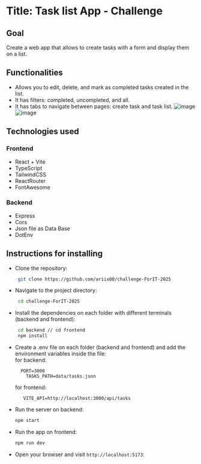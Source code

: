 # Title: Task list App - Challenge
## Goal
Create a web app that allows to create tasks with a form and display them on a list.

## Functionalities
  - Allows you to edit, delete, and mark as completed tasks created in the list.
  - It has filters: completed, uncompleted, and all.
  - It has tabs to navigate between pages: create task and task list.
![image](https://github.com/user-attachments/assets/b381a589-011b-43b1-aaf5-f805f542c953)
![image](https://github.com/user-attachments/assets/d4a86a78-4532-4cd4-96a3-a0f8be250879)

## Technologies used
### Frontend
- React + Vite
- TypeScript
- TailwindCSS
- ReactRouter
- FontAwesome
### Backend
- Express
- Cors
- Json file as Data Base
- DotEnv

## Instructions for installing
- Clone the repository: 
   ```bash
    git clone https://github.com/ariix00/challenge-ForIT-2025
    ```
- Navigate to the project directory:
   ```bash
    cd challenge-ForIT-2025
    ```
- Install the dependencies on each folder with different terminals (backend and frontend):
   ```bash
    cd backend // cd frontend
    npm install
   ```
- Create a .env file on each folder (backend and frontend) and add the environment variables inside the file:  
  for backend:
    ```
      PORT=3000
        TASKS_PATH=data/tasks.json
    ```
  for frontend:
   ```
      VITE_API=http://localhost:3000/api/tasks
   ```

- Run the server on backend:
    ```bash
    npm start
    ```
- Run the app on frontend:
    ```bash
    npm run dev
    ```
- Open your browser and visit `http://localhost:5173`:





